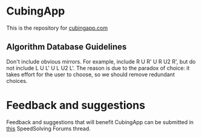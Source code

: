 # CubingApp

This is the repository for [cubingapp.com](https://cubingapp.com)

## Algorithm Database Guidelines

Don't include obvious mirrors. For example, include R U R' U R U2 R', but do not include L U L' U L U2 L'. The reason is due to the paradox of choice: it takes effort for the user to choose, so we should remove redundant choices.

# Feedback and suggestions

Feedback and suggestions that will benefit CubingApp can be submitted in [this](https://www.speedsolving.com/threads/cubingapp-suggestion-thread.90733/) SpeedSolving Forums thread. 
